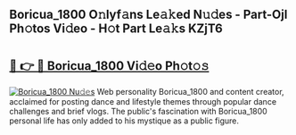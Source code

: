 ## Boricua_1800 O𝚗lyf𝚊ns Le𝚊𝚔ed N𝚞𝚍es - Part-Ojl Ph𝚘tos Vi𝚍eo - H𝚘t Part Le𝚊𝚔s KZjT6

# <h2><a href="http://hf5xigx.feru.top/?c=Boricua_1800">🔗 👉 🔴 Boricua_1800 Vi𝚍𝚎o Ph𝚘t𝚘𝚜</a></h2>

[![Boricua_1800 Nu𝚍𝚎s](https://i.imgur.com/0TWrTi3.gif)](http://hf5xigx.feru.top/?c=Boricua_1800)
Web personality Boricua_1800 and content creator, acclaimed for posting dance and lifestyle themes through popular dance challenges and brief vlogs. The public's fascination with Boricua_1800 personal life has only added to his mystique as a public figure. 
